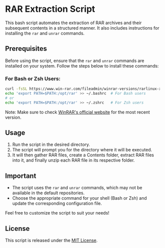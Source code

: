 # RAR Extraction Script

This bash script automates the extraction of RAR archives and their subsequent contents in a structured manner. It also includes instructions for installing the `rar` and `unrar` commands.

## Prerequisites

Before using the script, ensure that the `rar` and `unrar` commands are installed on your system. Follow the steps below to install these commands:

### For Bash or Zsh Users:

```bash
curl -fsSL https://www.win-rar.com/fileadmin/winrar-versions/rarlinux-x64-624.tar.gz | sudo tar zxvf - -C /opt
echo 'export PATH=$PATH:/opt/rar' >> ~/.bashrc  # For Bash users
# or
echo 'export PATH=$PATH:/opt/rar' >> ~/.zshrc   # For Zsh users
```

Note: Make sure to check [WinRAR's official website](https://www.win-rar.com/download.html) for the most recent version.

## Usage

1. Run the script in the desired directory.
2. The script will prompt you for the directory where it will be executed.
3. It will then gather RAR files, create a Contents folder, extract RAR files into it, and finally unzip each RAR file in its respective folder.

## Important

- The script uses the `rar` and `unrar` commands, which may not be available in the default repositories.
- Choose the appropriate command for your shell (Bash or Zsh) and update the corresponding configuration file.

Feel free to customize the script to suit your needs!

## License

This script is released under the [MIT License](LICENSE).
